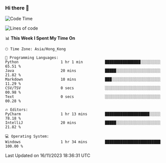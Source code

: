 ### Hi there 👋

<!--
**RoiexLee/RoiexLee** is a ✨ _special_ ✨ repository because its `README.md` (this file) appears on your GitHub profile.

Here are some ideas to get you started:

- 🔭 I’m currently working on ...
- 🌱 I’m currently learning ...
- 👯 I’m looking to collaborate on ...
- 🤔 I’m looking for help with ...
- 💬 Ask me about ...
- 📫 How to reach me: ...
- 😄 Pronouns: ...
- ⚡ Fun fact: ...
-->

<!--START_SECTION:waka-->
![Code Time](http://img.shields.io/badge/Code%20Time-382%20hrs%2038%20mins-blue)

![Lines of code](https://img.shields.io/badge/From%20Hello%20World%20I%27ve%20Written-37.4%20thousand%20lines%20of%20code-blue)

📊 **This Week I Spent My Time On** 

```text
🕑︎ Time Zone: Asia/Hong_Kong

💬 Programming Languages: 
Python                   1 hr 1 min          ████████████████░░░░░░░░░   65.51 % 
Java                     20 mins             █████░░░░░░░░░░░░░░░░░░░░   21.82 % 
Markdown                 10 mins             ███░░░░░░░░░░░░░░░░░░░░░░   11.29 % 
CSV/TSV                  0 secs              ░░░░░░░░░░░░░░░░░░░░░░░░░   00.98 % 
Text                     0 secs              ░░░░░░░░░░░░░░░░░░░░░░░░░   00.28 % 

🔥 Editors: 
PyCharm                  1 hr 13 mins        ████████████████████░░░░░   78.18 % 
IntelliJ                 20 mins             █████░░░░░░░░░░░░░░░░░░░░   21.82 % 

💻 Operating System: 
Windows                  1 hr 34 mins        █████████████████████████   100.00 % 
```


 Last Updated on 16/11/2023 18:36:31 UTC
<!--END_SECTION:waka-->
